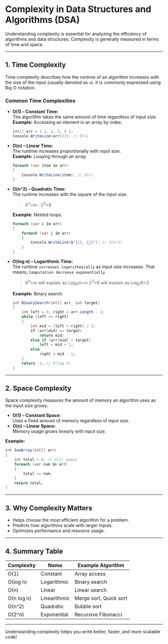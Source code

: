 # Complexity in Data Structures and Algorithms (DSA)

Understanding complexity is essential for analyzing the efficiency of algorithms and data structures. Complexity is generally measured in terms of time and space.

---

## 1. Time Complexity

Time complexity describes how the runtime of an algorithm increases with the size of the input (usually denoted as `n`). It is commonly expressed using Big O notation.

### Common Time Complexities

- **O(1) – Constant Time:**  
  The algorithm takes the same amount of time regardless of input size.  
  **Example:** Accessing an element in an array by index.
  ```csharp
  int[] arr = { 1, 2, 3, 4 };
  Console.WriteLine(arr[2]); // O(1)
  ```

- **O(n) – Linear Time:**  
  The runtime increases proportionally with input size.  
  **Example:** Looping through an array.
  ```csharp
  foreach (var item in arr)
  {
      Console.WriteLine(item); // O(n)
  }
  ```

- **O(n^2) – Quadratic Time:**  
  The runtime increases with the square of the input size.
  > X<sup>n</sup>=m : 2<sup>3</sup>=8
  
  **Example:** Nested loops.
  ```csharp
  foreach (var i in arr)
  {
      foreach (var j in arr)
      {
          Console.WriteLine($"{i}, {j}"); // O(n^2)
      }
  }
  ```

- **O(log n) – Logarithmic Time:**  
  The runtime `increases logarithmically` as input size increases.
  That means, `Computation decrease exponentially`

  > X<sup>n</sup>=m will explain as Log<sub>X</sub>m=n
  > 2<sup>3</sup>=8 will explain as Log<sub>2</sub>8=3

  **Example:** Binary search.
  ```csharp
  int BinarySearch(int[] arr, int target)
  {
      int left = 0, right = arr.Length - 1;
      while (left <= right)
      {
          int mid = (left + right) / 2;
          if (arr[mid] == target)
              return mid;
          else if (arr[mid] < target)
              left = mid + 1;
          else
              right = mid - 1;
      }
      return -1; // O(log n)
  }
  ```

---

## 2. Space Complexity

Space complexity measures the amount of memory an algorithm uses as the input size grows.

- **O(1) – Constant Space:**  
  Uses a fixed amount of memory regardless of input size.
- **O(n) – Linear Space:**  
  Memory usage grows linearly with input size.

**Example:**
```csharp
int SumArray(int[] arr)
{
    int total = 0; // O(1) space
    foreach (var num in arr)
    {
        total += num;
    }
    return total;
}
```

---

## 3. Why Complexity Matters

- Helps choose the most efficient algorithm for a problem.
- Predicts how algorithms scale with larger inputs.
- Optimizes performance and resource usage.

---

## 4. Summary Table

| Complexity   | Name         | Example Algorithm      |
|--------------|--------------|-----------------------|
| O(1)         | Constant     | Array access          |
| O(log n)     | Logarithmic  | Binary search         |
| O(n)         | Linear       | Linear search         |
| O(n log n)   | Linearithmic | Merge sort, Quick sort|
| O(n^2)       | Quadratic    | Bubble sort           |
| O(2^n)       | Exponential  | Recursive Fibonacci   |

---

Understanding complexity helps you write better, faster, and more scalable code!
